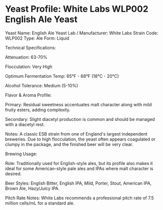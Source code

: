 # Yeast Profile: White Labs WLP002 English Ale Yeast

Yeast Name: English Ale Yeast
Lab / Manufacturer: White Labs
Strain Code: WLP002
Type: Ale
Form: Liquid

Technical Specifications:

Attenuation: 63-70%

Flocculation: Very High

Optimum Fermentation Temp: 65°F - 68°F (18°C - 20°C)

Alcohol Tolerance: Medium (5-10%)

Flavor & Aroma Profile:

Primary: Residual sweetness accentuates malt character along with mild fruity esters, adding complexity.

Secondary: Slight diacetyl production is common and should be managed with a diacetyl rest.

Notes: A classic ESB strain from one of England's largest independent breweries. Due to high flocculation, the yeast often appears coagulated or clumpy in the package, and the finished beer will be very clear.

Brewing Usage:

Role: Traditionally used for English-style ales, but its profile also makes it ideal for some American-style pale ales and IPAs where malt character is desired.

Beer Styles: English Bitter, English IPA, Mild, Porter, Stout, American IPA, Brown Ale, Hazy/Juicy IPA.

Pitch Rate Notes:
White Labs recommends a professional pitch rate of 7.5 million cells/mL for a standard ale.
